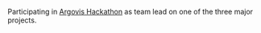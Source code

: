 Participating in <a href = "https://argovis.colorado.edu/docs/Argovis_About.html">Argovis Hackathon</a> as team lead on one of the three major projects. 
